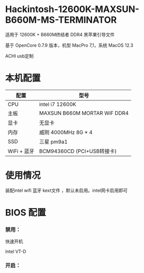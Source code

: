 # Hackintosh-12600K-MAXSUN-B660M-MS-TERMINATOR

适用于 12600K + B660M终结者 DDR4 黑苹果引导文件

基于 OpenCore 0.7.9 版本，机型 MacPro 7,1，系统 MacOS 12.3

ACHI usb定制


# 本机配置

| 配置        | 型号                                 |
|-----------|------------------------------------|
| CPU       | intel i7 12600K                   |
| 主板        | MAXSUN B660M MORTAR WiF DDR4      |
| 显卡        | 无显卡                             |
| 内存        | 威刚 4000MHz 8G * 4                |
| SSD       | 三星 pm9a1            |
| WiFi + 蓝牙 | BCM94360CD (PCI+USB转接卡)            |


# 使用情况
装配intel wifi 蓝牙 kext文件 ，默认未启用。intel网卡启用即可

# BIOS 配置


### 禁用：

快速开机

Intel VT-D


### 开启：

